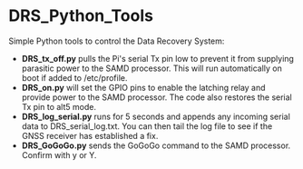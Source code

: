 # DRS_Python_Tools


Simple Python tools to control the Data Recovery System:

- **DRS_tx_off.py** pulls the Pi's serial Tx pin low to prevent it from supplying parasitic power to the SAMD processor. This will run automatically on boot if added to /etc/profile.
- **DRS_on.py** will set the GPIO pins to enable the latching relay and provide power to the SAMD processor. The code also restores the serial Tx pin to alt5 mode.
- **DRS_log_serial.py** runs for 5 seconds and appends any incoming serial data to DRS_serial_log.txt. You can then tail the log file to see if the GNSS receiver has established a fix.
- **DRS_GoGoGo.py** sends the GoGoGo command to the SAMD processor. Confirm with y or Y.
